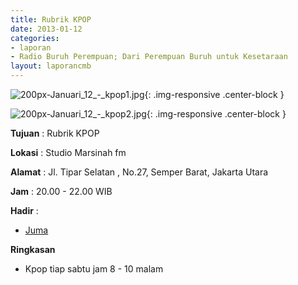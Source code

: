 ```yaml
---
title: Rubrik KPOP 
date: 2013-01-12
categories:
- laporan
- Radio Buruh Perempuan; Dari Perempuan Buruh untuk Kesetaraan
layout: laporancmb
---
```



![200px-Januari_12_-_kpop1.jpg](/uploads/200px-Januari_12_-_kpop1.jpg){: .img-responsive .center-block }

![200px-Januari_12_-_kpop2.jpg](/uploads/200px-Januari_12_-_kpop2.jpg){: .img-responsive .center-block }


**Tujuan** : Rubrik KPOP 

**Lokasi** : Studio Marsinah fm 

**Alamat** : Jl. Tipar Selatan , No.27, Semper Barat, Jakarta Utara 

**Jam** : 20.00 - 22.00 WIB 

**Hadir** :
* [Juma](http://wiki.ciptamedia.org/wiki/Juma)

**Ringkasan**  
* Kpop tiap sabtu jam 8 - 10 malam
